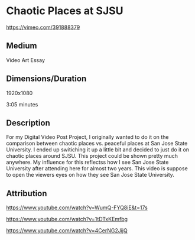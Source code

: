 # Chaotic Places at SJSU

https://vimeo.com/391888379

## Medium 

Video Art Essay 

## Dimensions/Duration 

1920x1080

3:05 minutes

## Description 

For my Digital Video Post Project, I originally wanted to do it on the comparison between chaotic places vs. peaceful places at San Jose State University. I ended up switiching it up a little bit and decided to just do it on chaotic places around SJSU. This project could be shown pretty much anywhere. My influence for this reflectss how I see San Jose State University after attending here for almost two years. This video is suppose to open the viewers eyes on how they see San Jose State University.


## Attribution

https://www.youtube.com/watch?v=WumQ-FYQ8iE&t=17s

https://www.youtube.com/watch?v=1tDTxKEmfbg

https://www.youtube.com/watch?v=4CerNG2JijQ


 
